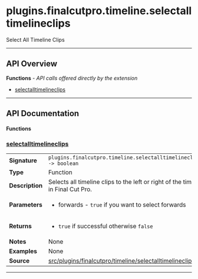 # plugins.finalcutpro.timeline.selectalltimelineclips

Select All Timeline Clips

---

## API Overview
**Functions** - _API calls offered directly by the extension_
 * [selectalltimelineclips](#selectalltimelineclips)


---

## API Documentation

#### Functions


### [selectalltimelineclips](#selectalltimelineclips)

|                                             |                                                                                     |
| --------------------------------------------|-------------------------------------------------------------------------------------|
| **Signature**                               | `plugins.finalcutpro.timeline.selectalltimelineclips(forwards) -> boolean`                                                                    |
| **Type**                                    | Function                                                                     |
| **Description**                             | Selects all timeline clips to the left or right of the timeline playhead in Final Cut Pro.                                                                     |
| **Parameters**                              | <ul><li>forwards - `true` if you want to select forwards</li></ul> |
| **Returns**                                 | <ul><li>`true` if successful otherwise `false`</li></ul>          |
| **Notes**                                   | None |
| **Examples**                                | None |
| **Source**                                  | [src/plugins/finalcutpro/timeline/selectalltimelineclips.lua line 13](https://github.com/CommandPost/CommandPost/blob/develop/src/plugins/finalcutpro/timeline/selectalltimelineclips.lua#L13) |

---

